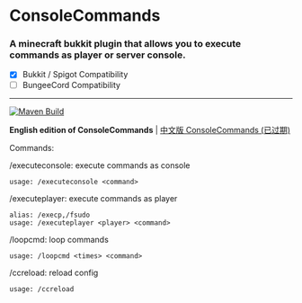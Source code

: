 # ConsoleCommands
### A minecraft bukkit plugin that allows you to execute commands as player or server console.

- [x] Bukkit / Spigot Compatibility
- [ ] BungeeCord Compatibility  

---

<a href="https://github.com/MessyCraft/ConsoleCommands/actions/workflows/maven.yml">
    <img alt="Maven Build" src="https://github.com/MessyCraft/ConsoleCommands/actions/workflows/maven.yml/badge.svg"/>
</a>

**English edition of ConsoleCommands** | [中文版 ConsoleCommands (已过期)](https://github.com/MessyCraft/ConsoleCommands-zh_CN/)

  
Commands:

/executeconsole: execute commands as console

    usage: /executeconsole <command>

/executeplayer: execute commands as player

    alias: /execp,/fsudo
    usage: /executeplayer <player> <command>
    
/loopcmd: loop commands

    usage: /loopcmd <times> <command>

/ccreload: reload config
    
    usage: /ccreload
